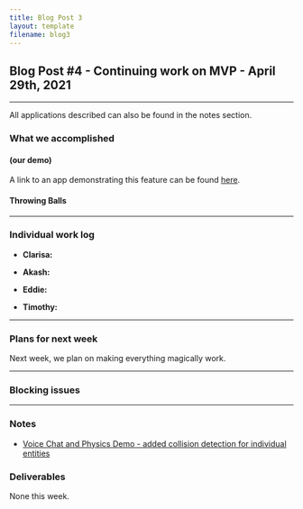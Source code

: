 ```yaml
---
title: Blog Post 3
layout: template
filename: blog3
---
```


## Blog Post #4 - Continuing work on MVP - April 29th, 2021

<hr>

All applications described can also be found in the notes section.

### What we accomplished


#### (our demo)

A link to an app demonstrating this feature can be found [here](https://cate-edit.glitch.me/).


#### Throwing Balls


<hr>

### Individual work log

- **Clarisa:**

- **Akash:**

- **Eddie:**

- **Timothy:**

<hr>

### Plans for next week

Next week, we plan on making everything magically work.

<hr>

### Blocking issues


<hr>

### Notes

- [Voice Chat and Physics Demo - added collision detection for individual entities](https://cate-edit.glitch.me/)


### Deliverables

None this week.
